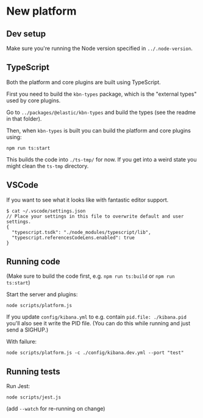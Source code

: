 # New platform

## Dev setup

Make sure you're running the Node version specified in `../.node-version`.

## TypeScript

Both the platform and core plugins are built using TypeScript.

First you need to build the `kbn-types` package, which is the "external types"
used by core plugins.

Go to `../packages/@elastic/kbn-types` and build the types (see the readme in
that folder).

Then, when `kbn-types` is built you can build the platform and core plugins
using:

```
npm run ts:start
```

This builds the code into `./ts-tmp/` for now. If you get into a weird state you
might clean the `ts-tmp` directory.

## VSCode

If you want to see what it looks like with fantastic editor support.

```
$ cat ~/.vscode/settings.json
// Place your settings in this file to overwrite default and user settings.
{
  "typescript.tsdk": "./node_modules/typescript/lib",
  "typescript.referencesCodeLens.enabled": true
}
```

## Running code

(Make sure to build the code first, e.g. `npm run ts:build` or `npm run ts:start`)

Start the server and plugins:

```
node scripts/platform.js
```

If you update `config/kibana.yml` to e.g. contain `pid.file: ./kibana.pid`
you'll also see it write the PID file. (You can do this while running and just
send a SIGHUP.)

With failure:

```
node scripts/platform.js -c ./config/kibana.dev.yml --port "test"
```

## Running tests

Run Jest:

```
node scripts/jest.js
```

(add `--watch` for re-running on change)

